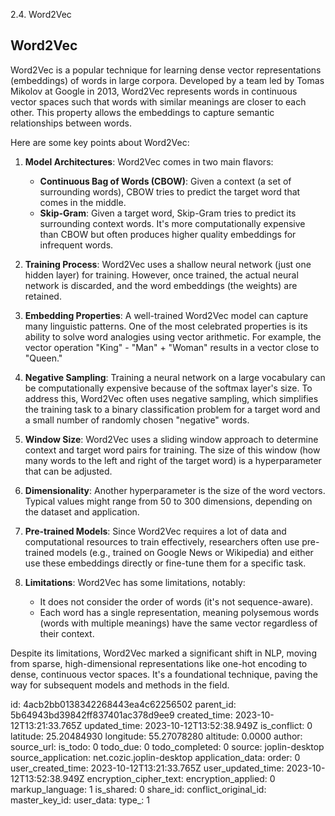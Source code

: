 2.4. Word2Vec

## Word2Vec

Word2Vec is a popular technique for learning dense vector representations (embeddings) of words in large corpora. Developed by a team led by Tomas Mikolov at Google in 2013, Word2Vec represents words in continuous vector spaces such that words with similar meanings are closer to each other. This property allows the embeddings to capture semantic relationships between words.

Here are some key points about Word2Vec:

1. **Model Architectures**: Word2Vec comes in two main flavors:
   - **Continuous Bag of Words (CBOW)**: Given a context (a set of surrounding words), CBOW tries to predict the target word that comes in the middle.
   - **Skip-Gram**: Given a target word, Skip-Gram tries to predict its surrounding context words. It's more computationally expensive than CBOW but often produces higher quality embeddings for infrequent words.

2. **Training Process**: Word2Vec uses a shallow neural network (just one hidden layer) for training. However, once trained, the actual neural network is discarded, and the word embeddings (the weights) are retained.

3. **Embedding Properties**: A well-trained Word2Vec model can capture many linguistic patterns. One of the most celebrated properties is its ability to solve word analogies using vector arithmetic. For example, the vector operation "King" - "Man" + "Woman" results in a vector close to "Queen."

4. **Negative Sampling**: Training a neural network on a large vocabulary can be computationally expensive because of the softmax layer's size. To address this, Word2Vec often uses negative sampling, which simplifies the training task to a binary classification problem for a target word and a small number of randomly chosen "negative" words.

5. **Window Size**: Word2Vec uses a sliding window approach to determine context and target word pairs for training. The size of this window (how many words to the left and right of the target word) is a hyperparameter that can be adjusted.

6. **Dimensionality**: Another hyperparameter is the size of the word vectors. Typical values might range from 50 to 300 dimensions, depending on the dataset and application.

7. **Pre-trained Models**: Since Word2Vec requires a lot of data and computational resources to train effectively, researchers often use pre-trained models (e.g., trained on Google News or Wikipedia) and either use these embeddings directly or fine-tune them for a specific task.

8. **Limitations**: Word2Vec has some limitations, notably:
   - It does not consider the order of words (it's not sequence-aware).
   - Each word has a single representation, meaning polysemous words (words with multiple meanings) have the same vector regardless of their context.

Despite its limitations, Word2Vec marked a significant shift in NLP, moving from sparse, high-dimensional representations like one-hot encoding to dense, continuous vector spaces. It's a foundational technique, paving the way for subsequent models and methods in the field.

id: 4acb2bb0138342268443ea4c62256502
parent_id: 5b64943bd39842ff837401ac378d9ee9
created_time: 2023-10-12T13:21:33.765Z
updated_time: 2023-10-12T13:52:38.949Z
is_conflict: 0
latitude: 25.20484930
longitude: 55.27078280
altitude: 0.0000
author: 
source_url: 
is_todo: 0
todo_due: 0
todo_completed: 0
source: joplin-desktop
source_application: net.cozic.joplin-desktop
application_data: 
order: 0
user_created_time: 2023-10-12T13:21:33.765Z
user_updated_time: 2023-10-12T13:52:38.949Z
encryption_cipher_text: 
encryption_applied: 0
markup_language: 1
is_shared: 0
share_id: 
conflict_original_id: 
master_key_id: 
user_data: 
type_: 1